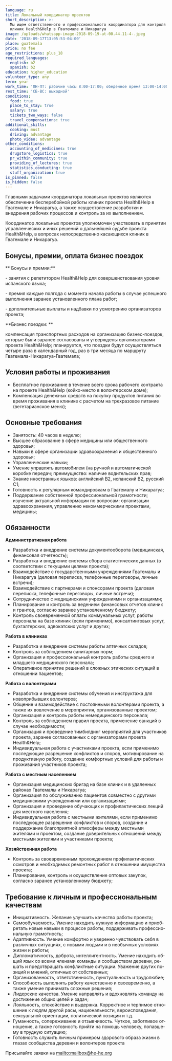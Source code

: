 ```yaml
---
language: ru
title: Локальный координатор проектов
short_description: >-
  Мы ищем ответственного и профессионального координатора для контроля работы
  клиник Health&Help в Гватемале и Никарагуа
image: /uploads/whatsapp-image-2018-09-19-at-00.44.11-4-.jpeg
date: '2018-09-17T13:05:53-04:00'
place: guatemala
price: no fee
age_restrictions: plus_18
required_languages:
  english: b2
  spanish: b2
education: higher_education
volunteer_type: any
term: year
work_time: 'ПН-ПТ: рабочие часы 8:00-17:00; обеденное время 13:00-14:00'
rest_time: 'СБ-ВС: выходной'
conditions:
  food: true
  place_to_stay: true
  salary: true
  tickets_two_ways: false
  travel_compensations: true
additional_skills:
  cooking: must
  driving: advantage
  photo_video: advantage
other_conditions:
  accounting_of_medicines: true
  drugstore_logistics: true
  pr_within_community: true
  providing_of_lectures: true
  statistics_conducting: true
  stuff_organization: true
is_pinned: false
is_hidden: false
---
```

Главными задачами координатора локальных проектов являются обеспечение бесперебойной работы клиник проекта Health&Help в Гватемале и Никарагуа, а также осуществление разработки и внедрения рабочих процессов и контроль за их выполнением.

Координатор локальных проектов уполномочен участвовать в принятии управленческих и иных решений о дальнейшей судьбе проекта Health&Help, в вопросах непосредственно касающихся клиник в Гватемале и Никарагуа. 

## Бонусы, премии, оплата бизнес поездок

**
Бонусы и премии:** 

\- занятия с репетитором Health&Help для совершенствования уровня испанского языка;

\- премия каждые полгода с момента начала работы в случае успешного выполнения заранее установленного плана работ;

\- дополнительные выплаты и надбавки по усмотрению организаторов проекта;

**Бизнес поездки: **

компенсация транспортных расходов на организацию бизнес-поездок, которые были заранее согласованы и утверждены организаторами проекта Health&Help; планируется, что поездки будут осуществляться четыре раза в календарный год, раз в три месяца по маршруту Гватемала-Никарагуа-Гватемала; 

## Условия работы и проживания

* Бесплатное проживание в течение всего срока рабочего контракта на проекте Health&Help (койко-место в волонтерском доме);
* Компенсация денежных средств на покупку продуктов питания во время проживания в клинике с расчетом на трехразовое питание (вегетарианское меню);

## Основные требования

* Занятость: 40 часов в неделю;
* Высшее образование в сфере медицины или общественного здоровья;
* Навыки в сфере организации здравоохранения и общественного здоровья;
* Управленческие навыки;
* Умение управлять автомобилем (на ручной и автоматической коробке передач; преимущество: наличие водительских прав;
* Знание иностранных языков: английский B2, испанский B2, русский C1; 
* Готовность к регулярным командировкам в Гватемалу и Никарагуа;
* Поддержание собственной профессиональной грамотности; изучение актуальной информации по вопросам: организации здравоохранения, управлению некоммерческими проектами, медицины;

## Обязанности

**Административная работа**

* Разработка и внедрение системы документооборота (медицинская, финансовая отчетность);
* Разработка и внедрение системы сбора статистических данных (в соответствии с текущими целями проекта);
* Взаимодействие с государственными учреждениями Гватемалы и Никарагуа (деловая переписка, телефонные переговоры, личные встречи);
* Взаимодействие с партнерами и спонсорами проекта (деловая переписка, телефонные переговоры, личные встречи);
* Сотрудничество с медицинскими учреждениями и организациями;
* Планирование и контроль за ведением финансовых отчетов клиник и грантов, согласно заранее установленному бюджету;
* Контроль своевременной оплаты коммунальных услуг, работы персонала на базе клиник (если применимо), консалтинговых услуг, бухгалтерских, адвокатских услуг и других;

**Работа в клиниках**

* Разработка и внедрение системы работы аптечных складов;
* Контроль за соблюдением санитарных норм;
* Организация и профессиональный контроль работы среднего и младшего медицинского персонала;
* Оперативное принятие решений в сложных этических ситуаций в отношении пациентов;

**Работа с волонтерами**

* Разработка и внедрение системы обучения и инструктажа для новоприбывших волонтеров;
* Общение и взаимодействие с постоянными волонтерами проекта, а также их вовлечение в мероприятия, организованные проектом;
* Организация и контроль работы немедицинского персонала;
* Контроль за соблюдением правил проекта, применение санкций в случае необходимости;
* Организация и проведение тимбилдинг мероприятий для участников проекта, заранее согласованных с организаторами проекта Health&Help;
* Индивидуальная работа с участниками проекта, если применимо последующие разрешение конфликтов и споров, мотивирование на продуктивную работу, создание комфортных условий для работы и проживания участников проекта;

**Работа с местным населением**

* Организация медицинских бригад на базе клиник и в удаленных районах Гватемалы и Никарагуа;
* Организация по обслуживанию пациентов совместно с другими медицинскими учреждениями или организациями;
* Организация и проведение обучающих и профилактических лекций для местного населения;
* Индивидуальная работа с местными жителями, если применимо последующее разрешение конфликтов и споров, создание и поддержание благоприятной атмосферы между местными жителями и проектом, создание доверительных отношений между местными жителями и участниками проекта;

**Хозяйственная работа** 

* Контроль за своевременным прохождением профилактических осмотров и необходимых ремонтных работ в отношении имущества проекта;
* Планирование, контроль и осуществление оптовых закупок, согласно заранее установленному бюджету;

## Требование к личным и профессиональным качествам

* Ини­ци­а­тив­ность. Же­ла­ние улуч­шить ка­че­ство ра­бо­ты про­ек­та;
* Са­мо­обу­ча­е­мость. Уме­ние на­хо­дить нуж­ную ин­фор­ма­цию и при­об­ре­тать но­вые на­вы­ки в про­цес­се ра­бо­ты, под­дер­жи­вать про­фес­си­о­наль­ную гра­мот­ность;
* Адап­тив­ность. Уме­ние ком­форт­но и уве­рен­но чув­ство­вать себя в раз­лич­ных си­ту­а­ци­ях, с но­вы­ми лю­дь­ми и в необыч­ных усло­ви­ях жиз­ни и ра­бо­ты;
* Ди­пло­ма­тич­ность, доб­ро­та, ин­тел­ли­гент­ность. Уме­ние на­хо­дить об­щий язык со все­ми чле­на­ми ко­ман­ды и со­об­ще­ством де­рев­ни, ре­шать и предот­вра­щать кон­фликт­ные си­ту­а­ции. Ува­же­ние дру­гих по­зи­ций и мне­ний, от­лич­ных от соб­ствен­ных;
* Ор­га­ни­зо­ван­ность, от­вет­ствен­ность, пунк­ту­аль­ность и тру­до­лю­бие;
* Спо­соб­ность вы­пол­нять ра­бо­ту ка­че­ствен­но и свое­вре­мен­но, а также уме­ние при­ни­мать слож­ные ре­ше­ния;
* Ли­дер­ские ка­че­ства. Уме­ние на­прав­лять и вдох­нов­лять ко­ман­ду на до­сти­же­ние об­щих це­лей и за­дач;
* Ло­яль­ность, спокойствие и вы­держ­ка. Кор­рект­ное и тер­пи­мое от­но­ше­ние к лю­дям дру­гой расы, на­ци­о­наль­но­сти, ве­ро­ис­по­ве­да­ния, сек­су­аль­ной ори­ен­та­ции, по­ли­ти­че­ской по­зи­ции и т.д.
* Гу­ман­ность, со­пе­ре­жи­ва­ние и от­зыв­чи­вость. Чут­кое, за­бот­ли­вое от­но­ше­ние, а также го­тов­ность прий­ти на по­мощь че­ло­ве­ку, по­пав­ше­му в труд­ную си­ту­а­цию;
* Го­тов­ность слу­жить лич­ным при­ме­ром здо­ро­во­го об­ра­за жиз­ни в гла­зах со­об­ще­ства де­рев­ни и во­лон­те­ров про­ек­та

Присылайте заявки на <mailto:mailbox@he-he.org>

